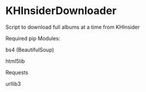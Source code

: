 # KHInsiderDownloader
Script to download full albums at a time from KHInsider



Required pip Modules:

bs4 (BeautifulSoup)

html5lib

Requests

urllib3
